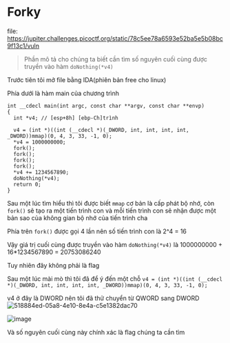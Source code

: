# Forky

file: https://jupiter.challenges.picoctf.org/static/78c5ee78a6593e52ba5e5b08bc9f13c1/vuln

> Phần mô tả cho chúng ta biết cần tìm số nguyên cuối cùng được truyền vào hàm `doNothing(*v4)`

Trước tiên tôi mở file bằng IDA(phiên bản free cho linux)

Phía dưới là hàm main của chương trình
```c=
int __cdecl main(int argc, const char **argv, const char **envp)
{
  int *v4; // [esp+8h] [ebp-Ch]trình

  v4 = (int *)((int (__cdecl *)(_DWORD, int, int, int, int, _DWORD))mmap)(0, 4, 3, 33, -1, 0);
  *v4 = 1000000000;
  fork();
  fork();
  fork();
  fork();
  *v4 += 1234567890;
  doNothing(*v4);
  return 0;
}
```
Sau một lúc tìm hiểu thì tôi được biết `mmap` cơ bản là cấp phát bộ nhớ, còn  `fork()` sẽ tạo ra một tiến trình con và mỗi tiến trình con sẽ nhận được một bản sao của không gian bộ nhớ của tiến trình cha

Phía trên `fork()` được gọi 4 lần nên số tiến trình con là 2^4 = 16

Vậy giá trị cuối cùng được truyền vào hàm `doNothing(*v4)` là 
1000000000 + 16*1234567890 = 20753086240

Tuy nhiên đây không phải là flag 

Sau một lúc mài mò thì tôi đã để ý đến một chỗ 
`v4 = (int *)((int (__cdecl *)(_DWORD, int, int, int, int, _DWORD))mmap)(0, 4, 3, 33, -1, 0);`

v4 ở đây là DWORD nên tôi đã thử chuyển từ QWORD sang DWORD 
![518884ed-05a8-4e10-8e4a-c5e1382dac70](https://hackmd.io/_uploads/ByRcxhRP0.jpg)


![image](https://hackmd.io/_uploads/SJbMy2APR.png)

Và số nguyên cuối cùng này chính xác là flag chúng ta cần tìm
